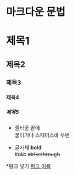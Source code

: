 # 마크다운 문법

# 제목1
## 제목2
### 제목3
#### 제목4
##### 제목5

* 줄바꿈
끝에 <br> 붙이거나 스페이스바 두번

* 글자체
**bold**<br>
_italic_
~~strikethrough~~

*펑크 넣기
[펑크 이름](www.naver.com)

